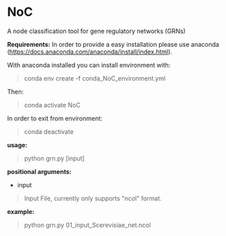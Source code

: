 # NoC
A node classification tool for gene regulatory networks (GRNs)

**Requirements:**
In order to provide a easy installation please use anaconda (https://docs.anaconda.com/anaconda/install/index.html).

With anaconda installed you can install environment with:
>conda env create -f conda_NoC_environment.yml

Then:
>conda activate NoC

In order to exit from environment:
>conda deactivate

**usage:**
>python grn.py [input]

**positional arguments:**
 * input
 >Input File, currently only supports "ncol" format.

**example:**
>python grn.py 01_input_Scerevisiae_net.ncol
